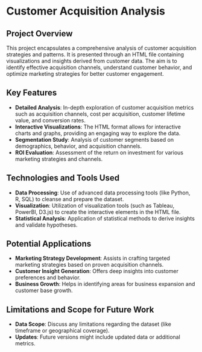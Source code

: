 # Customer Acquisition Analysis

## Project Overview
This project encapsulates a comprehensive analysis of customer acquisition strategies and patterns. It is presented through an HTML file containing visualizations and insights derived from customer data. The aim is to identify effective acquisition channels, understand customer behavior, and optimize marketing strategies for better customer engagement.

## Key Features
- **Detailed Analysis**: In-depth exploration of customer acquisition metrics such as acquisition channels, cost per acquisition, customer lifetime value, and conversion rates.
- **Interactive Visualizations**: The HTML format allows for interactive charts and graphs, providing an engaging way to explore the data.
- **Segmentation Study**: Analysis of customer segments based on demographics, behavior, and acquisition channels.
- **ROI Evaluation**: Assessment of the return on investment for various marketing strategies and channels.

## Technologies and Tools Used
- **Data Processing**: Use of advanced data processing tools (like Python, R, SQL) to cleanse and prepare the dataset.
- **Visualization**: Utilization of visualization tools (such as Tableau, PowerBI, D3.js) to create the interactive elements in the HTML file.
- **Statistical Analysis**: Application of statistical methods to derive insights and validate hypotheses.

## Potential Applications
- **Marketing Strategy Development**: Assists in crafting targeted marketing strategies based on proven acquisition channels.
- **Customer Insight Generation**: Offers deep insights into customer preferences and behavior.
- **Business Growth**: Helps in identifying areas for business expansion and customer base growth.

## Limitations and Scope for Future Work
- **Data Scope**: Discuss any limitations regarding the dataset (like timeframe or geographical coverage).
- **Updates**: Future versions might include updated data or additional metrics.
